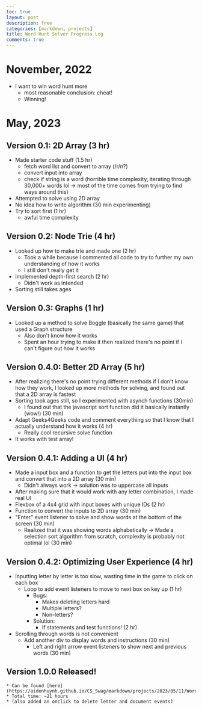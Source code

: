 ```yaml
---
toc: true
layout: post
description: free
categories: [markdown, projects]
title: Word Hunt Solver Progress Log
comments: true
---
```


# November, 2022
- I want to win word hunt more
    * most reasonable conclusion: cheat!
    * Winning!

# May, 2023

## Version 0.1: 2D Array (3 hr)
- Made starter code stuff (1.5 hr)
    * fetch word list and convert to array (/r/n?)
    * convert input into array
    * check if string is a word (horrible time complexity, iterating through 30,000+ words lol -> most of the time comes from trying to find ways around this)
- Attempted to solve using 2D array
- No idea how to write algorithm (30 min experimenting)
- Try to sort first (1 hr)
    * awful time complexity

## Version 0.2: Node Trie (4 hr)
- Looked up how to make trie and made one (2 hr)
    * Took a while because I commented all code to try to further my own understanding of how it works
    * I still don't really get it
- Implemented depth-first search (2 hr)
    * Didn't work as intended
- Sorting still takes ages

## Version 0.3: Graphs (1 hr)
- Looked up a method to solve Boggle (basically the same game) that used a Graph structure
    * Also don't know how it works
    * Spent an hour trying to make it then realized there's no point if I can't figure out how it works

## Version 0.4.0: Better 2D Array (5 hr)
- After realizing there's no point trying different methods if I don't know how they work, I looked up more methods for solving, and found out that a 2D array is fastest
- Sorting took ages still, so I experimented with asynch functions (30min)
    * I found out that the javascript sort function did it basically instantly (wow!) (30 min)
- Adapt Geeks4Geeks code and comment everything so that I know that I actually understand how it works (4 hr)
    - Really cool recursive solve function
- It works with test array!

## Version 0.4.1: Adding a UI (4 hr)
- Made a input box and a function to get the letters put into the input box and convert that into a 2D array (30 min)
    * Didn't always work -> solution was to uppercase all inputs
- After making sure that it would work with any letter combination, I made real UI
- Flexbox of a 4x4 grid with input boxes with unique IDs (2 hr)
- Function to convert the inputs to 2D array (30 min)
- "Enter" event listener to solve and show words at the bottom of the screen (30 min)
    * Realized that it was showing words alphabetically -> Made a selection sort algorithm from scratch, complexity is probably not optimal lol (30 min)

## Version 0.4.2: Optimizing User Experience (4 hr)
- Inputting letter by letter is too slow, wasting time in the game to click on each box
    * Loop to add event listeners to move to next box on key up (1 hr)
        - Bugs:
            * Makes deleting letters hard
            * Multiple letters?
            * Non-letters?
        - Solution:
            * If statements and test functions! (2 hr)
- Scrolling through words is not convenient
    * Add another div to display words and instructions (30 min)
        - Left and right arrow event listeners to show next and previous words (30 min)

## Version 1.0.0 Released!
    * Can be found [here](https://aidenhuynh.github.io/CS_Swag/markdown/projects/2023/05/11/WordHuntSolver.html)
    * Total time: ~21 hours
    * (also added an onclick to delete letter and document events)